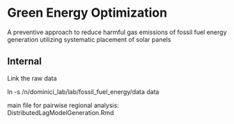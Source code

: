 # Green Energy Optimization
A preventive approach to reduce harmful gas emissions of fossil fuel energy generation utilizing systematic placement of solar panels


## Internal

Link the raw data

ln -s /n/dominici_lab/lab/fossil_fuel_energy/data data

main file for pairwise regional analysis: DistributedLagModelGeneration.Rmd